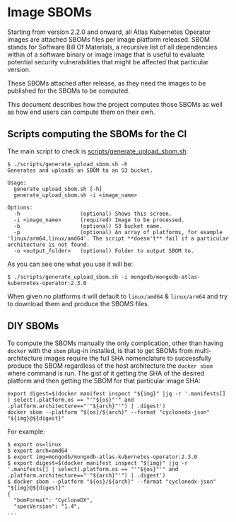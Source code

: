 # Image SBOMs

Starting from version 2.2.0 and onward, all Atlas Kubernetes Operator images are attached SBOMs files per image platform released. SBOM stands for Software Bill Of Materials, a recursive list of all dependencies within of a software binary or image image that is useful to evaluate potential security vulnerabilities that might be affected that particular version.

These SBOMs attached after release, as they need the images to be published for the SBOMs to be computed.

This document describes how the project computes those SBOMs as well as how end users can compute them on their own.

## Scripts computing the SBOMs for the CI

The main script to check is [scripts/generate_upload_sbom.sh](../../scripts/generate_upload_sbom.sh):

```shell
$ ./scripts/generate_upload_sbom.sh -h
Generates and uploads an SBOM to an S3 bucket.

Usage:
  generate_upload_sbom.sh [-h]
  generate_upload_sbom.sh -i <image_name>

Options:
  -h                   (optional) Shows this screen.
  -i <image_name>      (required) Image to be processed.
  -b                   (optional) S3 bucket name.
  -p                   (optional) An array of platforms, for example 'linux/arm64,linux/amd64'. The script **doesn't** fail if a particular architecture is not found.
  -o <output_folder>   (optional) Folder to output SBOM to.
```

As you can see one what you use it will be:

```shell
$ ./scripts/generate_upload_sbom.sh -i mongodb/mongodb-atlas-kubernetes-operator:2.3.0
```

When given no platforms it will default to `linux/amd64` & `linux/arm64` and try to download them and produce the SBOMS files.

## DIY SBOMs

To compute the SBOMs manually the only complication, other than having `docker` with the `sbom` plug-in installed, is that to get SBOMs from multi-architecture images require the full SHA nomenclature to successfully produce the SBOM regardless of the host architecture the `docker sbom` where command is run. The gist of it getting the SHA of the desired platform and then getting the SBOM for that particular image SHA:

```shell
export digest=$(docker manifest inspect "${img}" |jq -r '.manifests[] | select(.platform.os == "'"${os}"'" and .platform.architecture=="'"${arch}"'") | .digest')
docker sbom --platform "${os}/${arch}" --format "cyclonedx-json" "${img}@${digest}"
```

For example:
```shell
$ export os=linux
$ export arch=amd64
$ export img=mongodb/mongodb-atlas-kubernetes-operator:2.3.0
$ export digest=$(docker manifest inspect "${img}" |jq -r '.manifests[] | select(.platform.os == "'"${os}"'" and .platform.architecture=="'"${arch}"'") | .digest')
$ docker sbom --platform "${os}/${arch}" --format "cyclonedx-json" "${img}@${digest}"
{
  "bomFormat": "CycloneDX",
  "specVersion": "1.4",
...
```
